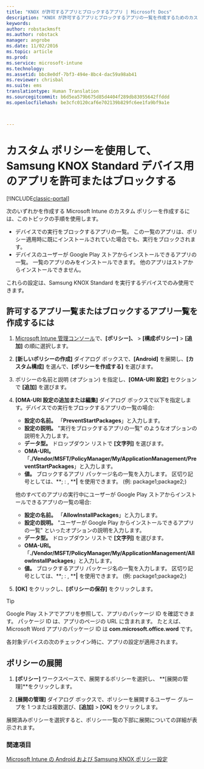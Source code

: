 ```yaml
---
title: "KNOX が許可するアプリとブロックするアプリ | Microsoft Docs"
description: "KNOX が許可するアプリとブロックするアプリの一覧を作成するためのカスタム プロファイル。"
keywords: 
author: robstackmsft
ms.author: robstack
manager: angrobe
ms.date: 11/02/2016
ms.topic: article
ms.prod: 
ms.service: microsoft-intune
ms.technology: 
ms.assetid: bbc8e0df-7bf3-494e-8bc4-dac59a98ab41
ms.reviewer: chrisbal
ms.suite: ems
translationtype: Human Translation
ms.sourcegitcommit: b6d5ea579b675d85d4404f289db83055642ffddd
ms.openlocfilehash: be3cfc0120caf6e702139b829fc6ee1fa9bf9a1e



---
```

# <a name="use-custom-policies-to-allow-and-block-apps-for-samsung-knox-standard-devices"></a>カスタム ポリシーを使用して、Samsung KNOX Standard デバイス用のアプリを許可またはブロックする

[!INCLUDE[classic-portal](../includes/classic-portal.md)]

次のいずれかを作成する Microsoft Intune のカスタム ポリシーを作成するには、このトピックの手順を使用します。

- デバイスでの実行をブロックするアプリの一覧。 この一覧のアプリは、ポリシー適用時に既にインストールされていた場合でも、実行をブロックされます。
- デバイスのユーザーが Google Play ストアからインストールできるアプリの一覧。 一覧のアプリのみをインストールできます。 他のアプリはストアからインストールできません。

これらの設定は、Samsung KNOX Standard を実行するデバイスでのみ使用できます。

## <a name="to-create-an-allowed-or-blocked-app-list"></a>許可するアプリ一覧またはブロックするアプリ一覧を作成するには

1. [Microsoft Intune 管理コンソール](https://manage.microsoft.com/)で、**[ポリシー]、** &gt; **[構成ポリシー]** &gt; **[追加]** の順に選択します。
2. **[新しいポリシーの作成]** ダイアログ ボックスで、**[Android]** を展開し、**[カスタム構成]** を選んで、**[ポリシーを作成する]** を選びます。
3. ポリシーの名前と説明 (オプション) を指定し、**[OMA-URI 設定]** セクションで **[追加]** を選びます。
4. **[OMA-URI 設定の追加または編集]** ダイアログ ボックスで以下を指定します。デバイスでの実行をブロックするアプリの一覧の場合:
    
    - **設定の名前。** 「**PreventStartPackages**」と入力します。
    - **設定の説明。** "実行をブロックするアプリの一覧" のようなオプションの説明を入力します。
    -   **データ型。** ドロップダウン リストで **[文字列]** を選びます。
    -   **OMA-URI。** 「**./Vendor/MSFT/PolicyManager/My/ApplicationManagement/PreventStartPackages**」と入力します。
    -   **値。** ブロックするアプリ パッケージ名の一覧を入力します。 区切り記号としては、**; : , ****|** を使用できます。 (例: package1;package2;)

    他のすべてのアプリの実行中にユーザーが Google Play ストアからインストールできるアプリの一覧の場合:

    - **設定の名前。** 「**AllowInstallPackages**」と入力します。
    - **設定の説明。** "ユーザーが Google Play からインストールできるアプリの一覧" といったオプションの説明を入力します。
    - **データ型。** ドロップダウン リストで **[文字列]** を選びます。
    - **OMA-URI。** 「**./Vendor/MSFT/PolicyManager/My/ApplicationManagement/AllowInstallPackages**」と入力します。
    - **値。** ブロックするアプリ パッケージ名の一覧を入力します。 区切り記号としては、**; : , ****|** を使用できます。 (例: package1;package2;)

4. **[OK]** をクリックし、**[ポリシーの保存]** をクリックします。 

>[!TIP]
> Google Play ストアでアプリを参照して、アプリのパッケージ ID を確認できます。 パッケージ ID は、アプリのページの URL に含まれます。 たとえば、Microsoft Word アプリのパッケージ ID は **com.microsoft.office.word** です。

各対象デバイスの次のチェックイン時に、アプリの設定が適用されます。


## <a name="deploy-the-policy"></a>ポリシーの展開

1.  **[ポリシー]** ワークスペースで、展開するポリシーを選択し、 **[展開の管理]**をクリックします。

2.  **[展開の管理]** ダイアログ ボックスで、ポリシーを展開するユーザー グループを 1 つまたは複数選び、**[追加]** &gt; **[OK]** をクリックします。

 
展開済みポリシーを選択すると、ポリシー一覧の下部に展開についての詳細が表示されます。

### <a name="see-also"></a>関連項目
[Microsoft Intune の Android および Samsung KNOX ポリシー設定](android-policy-settings-in-microsoft-intune.md)



<!--HONumber=Dec16_HO2-->


